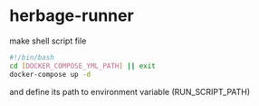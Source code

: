 # herbage-runner

make shell script file
```bash
#!/bin/bash
cd [DOCKER_COMPOSE_YML_PATH] || exit
docker-compose up -d
```
and define its path to environment variable (RUN_SCRIPT_PATH)
